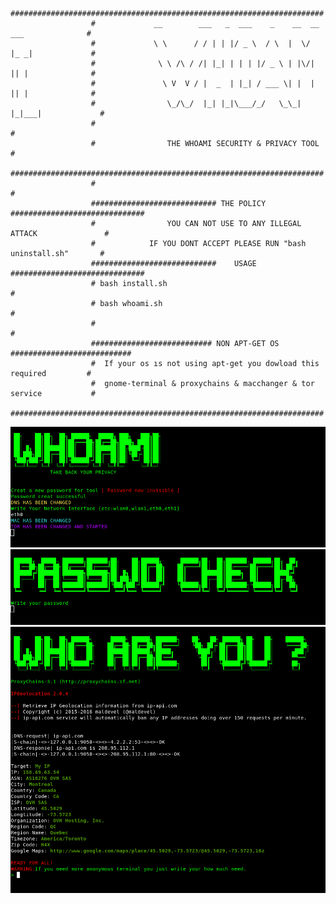                       ######################################################################
                      #             __        ___   _  ___    _    __  __ ___              #
                      #             \ \      / / | | |/ _ \  / \  |  \/  |_ _|             #
                      #              \ \ /\ / /| |_| | | | |/ _ \ | |\/| || |              #
                      #               \ V  V / |  _  | |_| / ___ \| |  | || |              #
                      #                \_/\_/  |_| |_|\___/_/   \_\_|  |_|___|             #
                      #                                                                    #
                      #                THE WHOAMI SECURITY & PRIVACY TOOL                  #
                      ###################################################################### 
                      #                                                                    #
                      ############################ THE POLICY ##############################
                      #                YOU CAN NOT USE TO ANY ILLEGAL ATTACK               #
                      #            IF YOU DONT ACCEPT PLEASE RUN "bash uninstall.sh"       #
                      ############################    USAGE   ##############################
                      # bash install.sh                                                    #
                      # bash whoami.sh                                                     #
                      #                                                                    #
                      ########################### NON APT-GET OS ###########################
                      #  If your os ıs not using apt-get you dowload this required         #
                      #  gnome-terminal & proxychains & macchanger & tor service           #
                      ######################################################################

![](.image(1).png)
![](.image(2).png)
![](.last.png)
